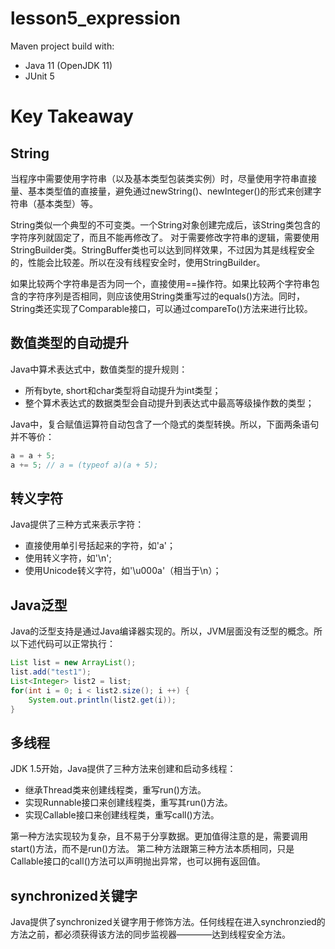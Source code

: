# lesson5_expression

Maven project build with:
- Java 11 (OpenJDK 11)
- JUnit 5


# Key Takeaway

## String

当程序中需要使用字符串（以及基本类型包装类实例）时，尽量使用字符串直接量、基本类型值的直接量，避免通过newString()、newInteger()的形式来创建字符串（基本类型）等。

String类似一个典型的不可变类。一个String对象创建完成后，该String类包含的字符序列就固定了，而且不能再修改了。
对于需要修改字符串的逻辑，需要使用StringBuilder类。StringBuffer类也可以达到同样效果，不过因为其是线程安全的，性能会比较差。所以在没有线程安全时，使用StringBuilder。

如果比较两个字符串是否为同一个，直接使用==操作符。如果比较两个字符串包含的字符序列是否相同，则应该使用String类重写过的equals()方法。同时，String类还实现了Comparable接口，可以通过compareTo()方法来进行比较。

## 数值类型的自动提升

Java中算术表达式中，数值类型的提升规则：
- 所有byte, short和char类型将自动提升为int类型；
- 整个算术表达式的数据类型会自动提升到表达式中最高等级操作数的类型；

Java中，复合赋值运算符自动包含了一个隐式的类型转换。所以，下面两条语句并不等价：

```java
a = a + 5;
a += 5; // a = (typeof a)(a + 5);
```

## 转义字符

Java提供了三种方式来表示字符：
- 直接使用单引号括起来的字符，如'a'；
- 使用转义字符，如'\n';
- 使用Unicode转义字符，如'\u000a'（相当于\n）；

## Java泛型

Java的泛型支持是通过Java编译器实现的。所以，JVM层面没有泛型的概念。所以下述代码可以正常执行：

```java
List list = new ArrayList();
list.add("test1");
List<Integer> list2 = list;
for(int i = 0; i < list2.size(); i ++) {
    System.out.println(list2.get(i));
}
```

## 多线程

JDK 1.5开始，Java提供了三种方法来创建和启动多线程：
- 继承Thread类来创建线程类，重写run()方法。
- 实现Runnable接口来创建线程类，重写其run()方法。
- 实现Callable接口来创建线程类，重写call()方法。

第一种方法实现较为复杂，且不易于分享数据。更加值得注意的是，需要调用start()方法，而不是run()方法。
第二种方法跟第三种方法本质相同，只是Callable接口的call()方法可以声明抛出异常，也可以拥有返回值。

## synchronized关键字

Java提供了synchronized关键字用于修饰方法。任何线程在进入synchronzied的方法之前，都必须获得该方法的同步监视器————达到线程安全方法。


